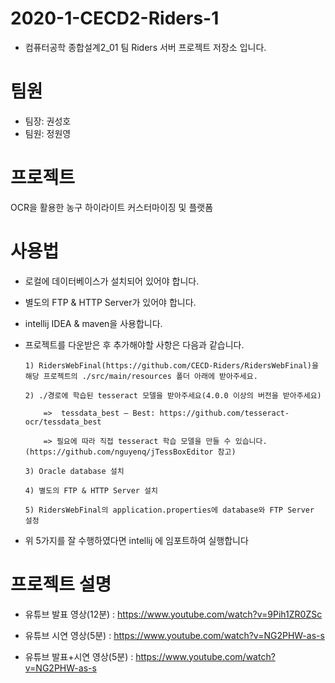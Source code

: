 # 2020-1-CECD2-Riders-1
- 컴퓨터공학 종합설계2_01 팀 Riders 서버 프로젝트 저장소 입니다.

# 팀원
- 팀장: 권성호
- 팀원: 정원영

# 프로젝트

OCR을 활용한 농구 하이라이트 커스터마이징 및 플랫폼

# 사용법


- 로컬에 데이터베이스가 설치되어 있어야 합니다.

- 별도의 FTP & HTTP Server가 있어야 합니다.

- intellij IDEA & maven을 사용합니다.

- 프로젝트를 다운받은 후 추가해야할 사항은 다음과 같습니다.

      1) RidersWebFinal(https://github.com/CECD-Riders/RidersWebFinal)을 해당 프로젝트의 ./src/main/resources 폴더 아래에 받아주세요.

      2) ./경로에 학습된 tesseract 모델을 받아주세요(4.0.0 이상의 버전을 받아주세요)

          =>  tessdata_best – Best: https://github.com/tesseract-ocr/tessdata_best

          => 필요에 따라 직접 tesseract 학습 모델을 만들 수 있습니다. (https://github.com/nguyenq/jTessBoxEditor 참고)

      3) Oracle database 설치

      4) 별도의 FTP & HTTP Server 설치

      5) RidersWebFinal의 application.properties에 database와 FTP Server 설정 
      

- 위 5가지를 잘 수행하였다면 intellij 에 임포트하여 실행합니다



# 프로젝트 설명

* 유튜브 발표 영상(12분)        : https://www.youtube.com/watch?v=9Pih1ZR0ZSc

* 유튜브 시연 영상(5분)         : https://www.youtube.com/watch?v=NG2PHW-as-s

* 유튜브 발표+시연 영상(5분)    : https://www.youtube.com/watch?v=NG2PHW-as-s

